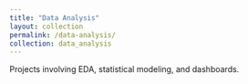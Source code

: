 ```yaml
---
title: "Data Analysis"
layout: collection
permalink: /data-analysis/
collection: data_analysis
---
```

Projects involving EDA, statistical modeling, and dashboards.
